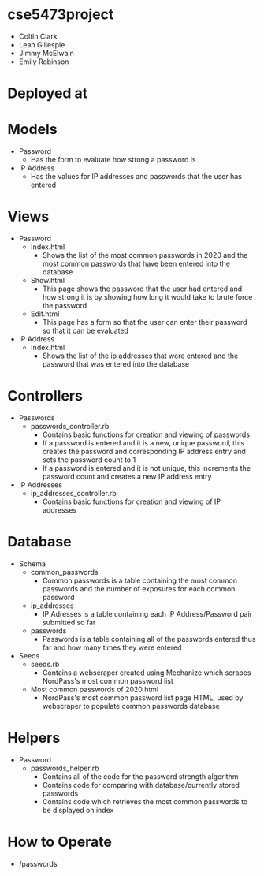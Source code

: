 # cse5473project
-  Coltin Clark
-  Leah Gillespie
-  Jimmy McElwain
-  Emily Robinson

# Deployed at
# Models
-	Password
    +	Has the form to evaluate how strong a password is
-	IP Address
    + Has the values for IP addresses and passwords that the user has entered
# Views
-	Password
    + Index.html
      - Shows the list of the most common passwords in 2020 and the most common passwords that have been entered into the database
    + Show.html
      - This page shows the password that the user had entered and how strong it is by showing how long it would take to brute force the password
    + Edit.html
      - This page has a form so that the user can enter their password so that it can be evaluated
-	IP Address
    + Index.html
      - Shows the list of the ip addresses that were entered and the password that was entered into the database
# Controllers
-   Passwords
    + passwords_controller.rb
      - Contains basic functions for creation and viewing of passwords
      - If a password is entered and it is a new, unique password, this creates the password and corresponding IP address entry and sets the password count to 1
      - If a password is entered and it is not unique, this increments the password count and creates a new IP address entry
-   IP Addresses
    + ip_addresses_controller.rb
      - Contains basic functions for creation and viewing of IP addresses
# Database
-	Schema
    + common_passwords
      - Common passwords is a table containing the most common passwords and the number of exposures for each common password
    + ip_addresses
      - IP Adresses is a table containing each IP Address/Password pair submitted so far
    + passwords
      - Passwords is a table containing all of the passwords entered thus far and how many times they were entered
-   Seeds
    + seeds.rb
      - Contains a webscraper created using Mechanize which scrapes NordPass's most common password list
    + Most common passwords of 2020.html
      - NordPass's most common password list page HTML, used by webscraper to populate common passwords database
# Helpers
-   Password
    + passwords_helper.rb
      - Contains all of the code for the password strength algorithm
      - Contains code for comparing with database/currently stored passwords
      - Contains code which retrieves the most common passwords to be displayed on index
# How to Operate
- /passwords
